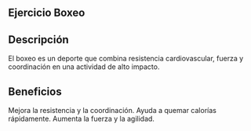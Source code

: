 ## Ejercicio Boxeo

## Descripción
El boxeo es un deporte que combina resistencia cardiovascular, fuerza y coordinación en una actividad de alto impacto.

## Beneficios
Mejora la resistencia y la coordinación.
Ayuda a quemar calorías rápidamente.
Aumenta la fuerza y la agilidad.
